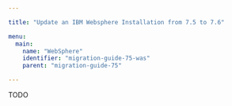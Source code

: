 ```yaml
---

title: "Update an IBM Websphere Installation from 7.5 to 7.6"

menu:
  main:
    name: "WebSphere"
    identifier: "migration-guide-75-was"
    parent: "migration-guide-75"

---
```


TODO

